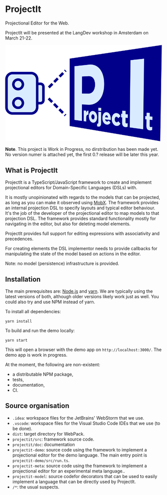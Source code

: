 # ProjectIt
Projectional Editor for the Web.

ProjectIt will be presented at the LangDev workshop in Amsterdam on March 21-22.

![logo](/public/images/projectit-logo-3d.png)

**Note**. This project is Work in Progress, no dirstribution has been made yet. No version numer is attached yet, the first 0.? release will be later this year.

## What is ProjectIt

ProjectIt is a TypeScript/JavaScript framework to create and implement projectional editors for Domain-Specific Languages (DSLs) with.

It is mostly unopinionated with regards to the models that can be projected, as long as you can make it observed using [MobX](https://mobx.js.org/).
The framework provides an internal projection DSL to specify layouts and typical editor behaviour.
It's the job of the developer of the projectional editor to map models to that projection DSL.
The framework provides standard functionality mostly for navigating in the editor, but also for deleting model elements.

ProjectIt provides full support for editing expressions with associativity and precedences.

For creating elements  the DSL implementor needs to 
provide callbacks for manipulating the state of the model based on actions in the editor.

Note: no model (persistence) infrastructure is provided.

## Installation

The main prerequisites are: [Node.js](https://nodejs.org/) and [yarn](https://yarnpkg.com/).
We are typically using the latest versions of both, although older versions likely work just as well.
You could also try and use NPM instead of yarn.

To install all dependencies:

    yarn install

To build and run the demo locally:

    yarn start

This will open a browser with the demo app on `http://localhost:3000/`.
The demo app is work in progress.

At the moment, the following are non-existent:

* a distributable NPM package,
* tests,
* documentation,
* CI.

## Source organisation

* `.idea`: workspace files for the JetBrains' WebStorm that we use.
* `.vscode`: workspace files for the Visual Studio Code IDEs that we use (to be done).
* `dist`: target directory for WebPack.
* `projectit/src`: framework source code.
* `projectit/doc`: documentation
* `projectit-demo`: source code using the framework to implement a projectional editor for the demo language.
    The main entry point is `projectit-demo/src/run.ts`.
* `projectit-meta`: source code using the framework to implement a projectional editor for an experimental meta language..
* `projectit-model`: source codefor decorators that can be used to easily implement a language that can be directly used by ProjectIt.
* `/*`: the usual suspects.

